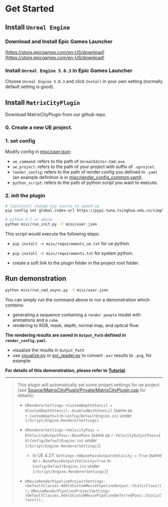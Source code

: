 # Get Started

## Install `Unreal Engine`

### Download and Install Epic Games Launcher

[https://store.epicgames.com/en-US/download](https://store.epicgames.com/en-US/download)

### Install `Unreal Engine 5.0.3` in Epic Games Launcher

Choose `Unreal Engine 5.0.3` and click `Install` in your own setting 
(normally default setting is good).

## Install `MatrixCityPlugin`

Download MatrixCityPlugin from our github repo.

### 0. Create a new UE project.

### 1. set config

Modify config in [misc/user.json](../misc/user.json):

- `ue_command`: refers to the path of `UnrealEditor-Cmd.exe`.
- `ue_project`: refers to the path of your project with suffix of `.uprojcet`.
- `render_config`: refers to the path of render config you defined in `.yaml` 
(an example definition is in [misc/render_config_common.yaml](../misc/render_config_common.yaml)).
- `python_script`: refers to the path of python script you want to execute.

### 2. init the plugin

```bash
# (optional) change pip source to speed up
pip config set global.index-url https://pypi.tuna.tsinghua.edu.cn/simple

# python 3.7 or above
python misc/run_init.py -f misc/user.json
```

This script would execute the following steps:

- `pip install -r misc/requirements_ue.txt` for ue python.

- `pip install -r misc/requirements.txt` for system python.

- create a soft link to the plugin folder in the project root folder.

## Run demonstration

```bash
python misc/run_cmd_async.py -f misc/user.json
```

You can simply run the command above to run a demonstration which contains:
- generating a sequence containing a `render people` model with animations and a `cube`
- rendering to RGB, mask, depth, normal map, and optical flow.

**The rendering results are saved in `Output_Path` defined in `render_config.yaml`.**
- visualize the results in `Output_Path`
- use [visualize.py](../misc/visualize.py) or 
[exr_reader.py](https://github.com/openxrlab/xrprimer/blob/main/python/xrprimer/io/exr_reader.py)
to convert `.exr` results to `.png`, for example:

**For details of this demonstration, please refer to [Tutorial](./Tutorial.md).**

---

> This plugin will automatically set some project settings for ue project (see [Source/MatrixCityPlugin/Private/MatrixCityPlugin.cpp](../Source/MatrixCityPlugin/Private/MatrixCityPlugin.cpp) for details):
> 
> - `URendererSettings->CustomDepthStencil = ECustomDepthStencil::EnabledWithStencil`
> (same as `r.CustomDepth=3` in `Config/DefaultEngine.ini` under `[/Script/Engine.RendererSettings]`
> 
> - `URendererSettings->VelocityPass = EVelocityOutputPass::BasePass`
> (same as `r.VelocityOutputPass=1` in `Config/DefaultEngine.ini` under `[/Script/Engine.RendererSettings]`)
> 
>     - in UE 4.27: `Settings->bBasePassOutputsVelocity = True` 
>    (same as `r.BasePassOutputsVelocity=True` in `Config/DefaultEngine.ini` under `[/Script/Engine.RendererSettings]`)
> 
> - `UMovieRenderPipelineProjectSettings->DefaultClasses.Add(UCustomMoviePipelineOutput::StaticClass());`
> `UMovieRenderPipelineProjectSettings->DefaultClasses.Add(UCustomMoviePipelineDeferredPass::StaticClass());`